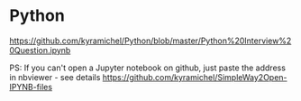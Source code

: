 

# Python 

https://github.com/kyramichel/Python/blob/master/Python%20Interview%20Question.ipynb





PS: If you can't open a Jupyter notebook on github, just paste the address in nbviewer - see details
https://github.com/kyramichel/SimpleWay2Open-IPYNB-files

